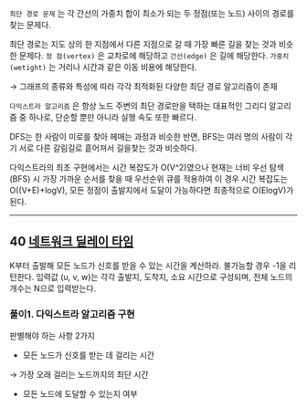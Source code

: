 `최단 경로 문제` 는 각 간선의 가중치 합이 최소가 되는 두 정점(또는 노드) 사이의 경로를 찾는 문제다.

최단 경로는 지도 상의 한 지점에서 다른 지점으로 갈 때 가장 빠른 길을 찾는 것과 비슷한 문제다. `정 점(vertex)` 은 교차로에 해당하고 `간선(edge)` 은 길에 해당한다. `가중치(wetight)` 는 거리나 시간과 같은 이동 비용에 해당한다. 

→ 그래프의 종류와 특성에 따라 각각 최적화된 다양한 최단 경로 알고리즘이 존재

`다익스트라 알고리즘` 은 항상 노드 주변의 최단 경로만을 택하는 대표적인 그리디 알고리즘 중 하나로, 단순할 뿐만 아니라 실행 속도 또한 빠르다.

DFS는 한 사람이 미로를 찾아 헤매는 과정과 비슷한 반면, BFS는 여러 명의 사람이 각기 서로 다른 갈림길로 흩어져서 길을찾는 것과 비슷하다. 

다익스트라의 최초 구현에서는 시간 복잡도가 O(V^2)였으나 현재는 너비 우선 탐색(BFS) 시 가장 가까운 순서를 찾을 때 우선순위 큐를 적용하여 이 경우 시간 복잡도는 O((V+E)+logV), 모든 정점이 출발지에서 도달이 가능하다면 최종적으로 O(ElogV)가 된다.

---

## 40 [네트워크 딜레이 타임](https://leetcode.com/problems/network-delay-time/)

K부터 출발해 모든 노드가 신호를 받을 수 있는 시간을 계산하라. 불가능할 경우 -1을 리턴한다. 입력값 (u, v, w)는 각각 출발지, 도착지, 소요 시간으로 구성되며, 전체 노드의 개수는 N으로 입력받는다.

### 풀이1. 다익스트라 알고리즘 구현

판별해야 하는 사항 2가지

- 모든 노드가 신호를 받는 데 걸리는 시간

→ 가장 오래 걸리는 노드까지의 최단 시간

- 모든 노드에 도달할 수 있는지 여부